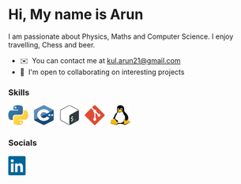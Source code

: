 Hi, My name is Arun
============================================================================================================================

I am passionate about Physics, Maths and Computer Science. I enjoy travelling, Chess and beer.

*   ✉️  You can contact me at [kul.arun21@gmail.com](mailto:kul.arun21@gmail.com)
*   🤝  I'm open to collaborating on interesting projects

### Skills
<div>
  <picture>
    <img src="https://raw.githubusercontent.com/kul-arun/kul-arun/main/icons/python.svg" width="40" height="40"/>
  </picture>
  &nbsp
  <picture>
    <img src="https://raw.githubusercontent.com/kul-arun/kul-arun/main/icons/c++.svg" width="40" height="40"/>
  </picture>
  &nbsp
  <picture>
    <img src="https://raw.githubusercontent.com/kul-arun/kul-arun/main/icons/bash.svg" width="40" height="40"/>
  </picture>
  &nbsp
  <picture>
    <img src="https://raw.githubusercontent.com/kul-arun/kul-arun/main/icons/git.svg" width="40" height="40"/>
  </picture>
  &nbsp
  <picture>
    <img src="https://raw.githubusercontent.com/kul-arun/kul-arun/main/icons/linux.svg" width="40" height="40"/>
  </picture>
</div>

### Socials
<div>
<!-- <a href="[https://www.linkedin.com/in/arun-kulathingal/](http://discordapp.com/users/919196166812479508)"> -->
<!--     <img src="https://raw.githubusercontent.com/kul-arun/kul-arun/main/icons/discord.svg" width="40" height="40"/> &nbsp; -->
<!-- </a> -->
<a href="https://www.linkedin.com/in/arun-kulathingal/" target="_blank">
    <img src="https://raw.githubusercontent.com/kul-arun/kul-arun/main/icons/linkedin.svg" width="35" height="39"/>
</a>
</div> 
